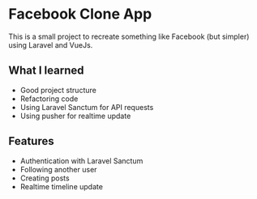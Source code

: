# Facebook Clone App

This is a small project to recreate something like Facebook (but simpler) using Laravel and VueJs.

## What I learned
  - Good project structure 
  - Refactoring code
  - Using Laravel Sanctum for API requests
  - Using pusher for realtime update

## Features
  - Authentication with Laravel Sanctum
  - Following another user
  - Creating posts
  - Realtime timeline update